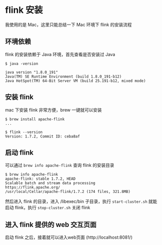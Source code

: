 # flink 安装

我使用的是 Mac，这里只能总结一下 Mac 环境下 flink 的安装流程

## 环境依赖

flink 的安装依赖于 Java 环境，首先查看是否安装过 Java

```
$ java -version

java version "1.8.0_191"
Java(TM) SE Runtime Environment (build 1.8.0_191-b12)
Java HotSpot(TM) 64-Bit Server VM (build 25.191-b12, mixed mode)
```

## 安装 flink

mac 下安装 flink 非常方便，brew 一键就可以安装

```
$ brew install apache-flink
...

$ flink --version
Version: 1.7.2, Commit ID: ceba8af
```

## 启动 flink

可以通过 `brew info apache-flink` 查询 flink 的安装目录

```
$ brew info apache-flink
apache-flink: stable 1.7.2, HEAD
Scalable batch and stream data processing
https://flink.apache.org/
/usr/local/Cellar/apache-flink/1.7.2 (174 files, 321.8MB)
```

然后进入 flink 的目录，进入 /libexec/bin 子目录，执行 `start-cluster.sh` 就能启动 flink，执行 `stop-cluster.sh` 关闭 flink

## 进入 flink 提供的 web 交互页面

启动 flink 之后，接着就可以进入web页面 (http://localhost:8081/)